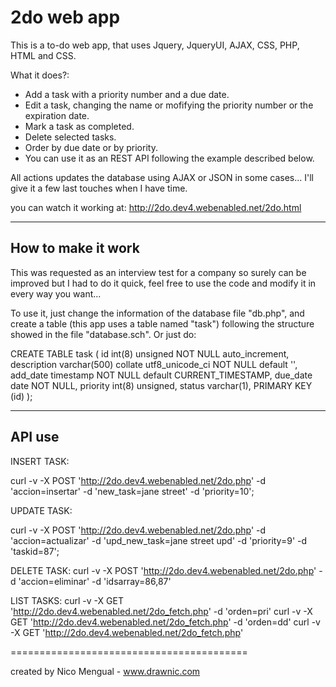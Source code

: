 2do web app
===========

This is a to-do web app, that uses Jquery, JqueryUI, AJAX, CSS, PHP, HTML and CSS.

What it does?:

- Add a task with a priority number and a due date.
- Edit a task, changing the name or mofifying the priority number or the expiration date.
- Mark a task as completed.
- Delete selected tasks.
- Order by due date or by priority.
- You can use it as an REST API following the example described below.

All actions updates the database using AJAX or JSON in some cases... I'll give it a few last touches when I have time.

you can watch it working at: http://2do.dev4.webenabled.net/2do.html

-------------------
How to make it work
-------------------

This was requested as an interview test for a company so surely can be improved but I had to do it quick, 
feel free to use the code and modify it in every way you want...

To use it, just change the information of the database file "db.php", and create a table (this app uses 
a table named "task") following the structure showed in the file "database.sch". 
Or just do: 

CREATE TABLE task (
  id int(8) unsigned NOT NULL auto_increment,
  description varchar(500) collate utf8_unicode_ci NOT NULL default '',
  add_date timestamp NOT NULL default CURRENT_TIMESTAMP,
  due_date date NOT NULL,
  priority int(8) unsigned,
  status varchar(1),
  PRIMARY KEY (id)
);


-------
API use
-------

INSERT TASK:

curl -v -X POST 'http://2do.dev4.webenabled.net/2do.php' -d 'accion=insertar' -d 'new_task=jane street' -d 'priority=10';

UPDATE TASK:

curl -v -X POST 'http://2do.dev4.webenabled.net/2do.php' -d 'accion=actualizar' -d 'upd_new_task=jane street upd' -d 'priority=9' -d 'taskid=87';

DELETE TASK:
curl -v -X POST 'http://2do.dev4.webenabled.net/2do.php' -d 'accion=eliminar' -d 'idsarray=86,87'

LIST TASKS:
curl -v -X GET 'http://2do.dev4.webenabled.net/2do_fetch.php' -d 'orden=pri'
curl -v -X GET 'http://2do.dev4.webenabled.net/2do_fetch.php' -d 'orden=dd'
curl -v -X GET 'http://2do.dev4.webenabled.net/2do_fetch.php'


=========================================

created by Nico Mengual - www.drawnic.com
